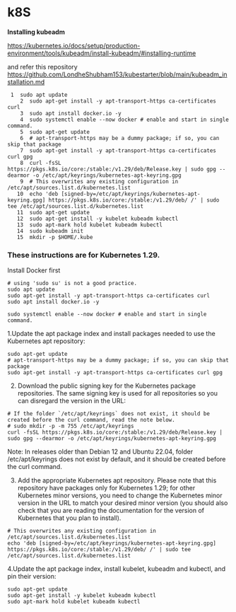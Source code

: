 # k8S

**Installing kubeadm**

https://kubernetes.io/docs/setup/production-environment/tools/kubeadm/install-kubeadm/#installing-runtime

and refer this repository
https://github.com/LondheShubham153/kubestarter/blob/main/kubeadm_installation.md

````
 1  sudo apt update
    2  sudo apt-get install -y apt-transport-https ca-certificates curl
    3  sudo apt install docker.io -y
    4  sudo systemctl enable --now docker # enable and start in single command.
    5  sudo apt-get update
    6  # apt-transport-https may be a dummy package; if so, you can skip that package
    7  sudo apt-get install -y apt-transport-https ca-certificates curl gpg
    8  curl -fsSL https://pkgs.k8s.io/core:/stable:/v1.29/deb/Release.key | sudo gpg --dearmor -o /etc/apt/keyrings/kubernetes-apt-keyring.gpg
    9  # This overwrites any existing configuration in /etc/apt/sources.list.d/kubernetes.list
   10  echo 'deb [signed-by=/etc/apt/keyrings/kubernetes-apt-keyring.gpg] https://pkgs.k8s.io/core:/stable:/v1.29/deb/ /' | sudo tee /etc/apt/sources.list.d/kubernetes.list
   11  sudo apt-get update
   12  sudo apt-get install -y kubelet kubeadm kubectl
   13  sudo apt-mark hold kubelet kubeadm kubectl
   14  sudo kubeadm init
   15  mkdir -p $HOME/.kube
````
### These instructions are for Kubernetes 1.29.

Install Docker first

```
# using 'sudo su' is not a good practice.
sudo apt update
sudo apt-get install -y apt-transport-https ca-certificates curl
sudo apt install docker.io -y

sudo systemctl enable --now docker # enable and start in single command.
```

1.Update the apt package index and install packages needed to use the Kubernetes apt repository:
```
sudo apt-get update
# apt-transport-https may be a dummy package; if so, you can skip that package
sudo apt-get install -y apt-transport-https ca-certificates curl gpg

```

2. Download the public signing key for the Kubernetes package repositories. The same signing key is used for all repositories so you can disregard the version in the URL:
```
# If the folder `/etc/apt/keyrings` does not exist, it should be created before the curl command, read the note below.
# sudo mkdir -p -m 755 /etc/apt/keyrings
curl -fsSL https://pkgs.k8s.io/core:/stable:/v1.29/deb/Release.key | sudo gpg --dearmor -o /etc/apt/keyrings/kubernetes-apt-keyring.gpg
````

Note: In releases older than Debian 12 and Ubuntu 22.04, folder /etc/apt/keyrings does not exist by default, and it should be created before the curl command.

3. Add the appropriate Kubernetes apt repository. Please note that this repository have packages only for Kubernetes 1.29; for other Kubernetes minor versions, you need to change the Kubernetes minor version in the URL to match your desired minor version (you should also check that you are reading the documentation for the version of Kubernetes that you plan to install).
```
# This overwrites any existing configuration in /etc/apt/sources.list.d/kubernetes.list
echo 'deb [signed-by=/etc/apt/keyrings/kubernetes-apt-keyring.gpg] https://pkgs.k8s.io/core:/stable:/v1.29/deb/ /' | sudo tee /etc/apt/sources.list.d/kubernetes.list
```
4.Update the apt package index, install kubelet, kubeadm and kubectl, and pin their version:
````
sudo apt-get update
sudo apt-get install -y kubelet kubeadm kubectl
sudo apt-mark hold kubelet kubeadm kubectl
````

